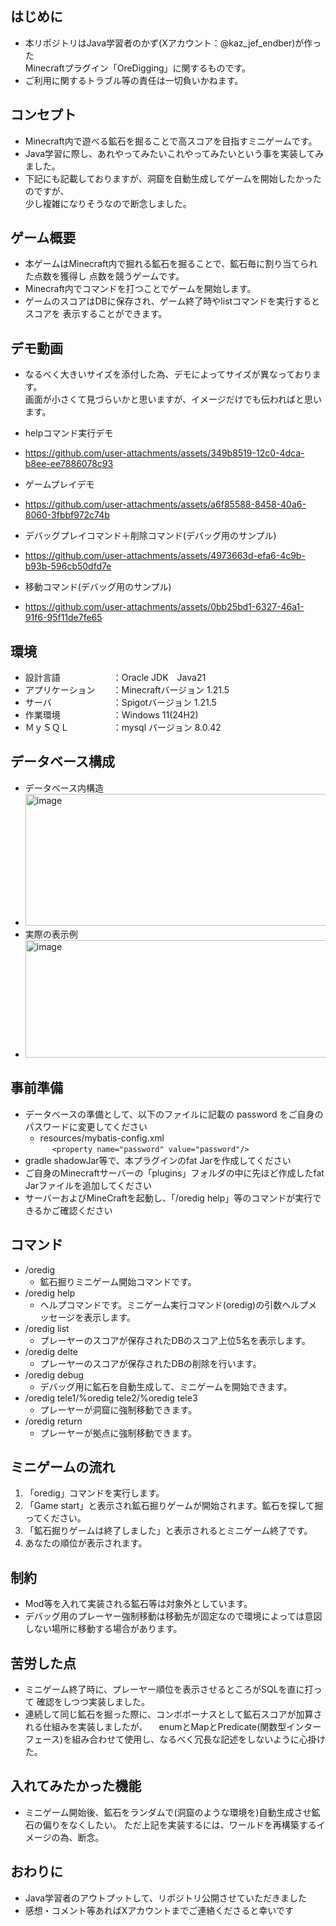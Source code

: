 ## はじめに
* 本リポジトリはJava学習者のかず(Xアカウント：@kaz_jef_endber)が作った  
Minecraftプラグイン「OreDigging」に関するものです。  
* ご利用に関するトラブル等の責任は一切負いかねます。

## コンセプト
* Minecraft内で遊べる鉱石を掘ることで高スコアを目指すミニゲームです。  
* Java学習に際し、あれやってみたいこれやってみたいという事を実装してみました。  
* 下記にも記載しておりますが、洞窟を自動生成してゲームを開始したかったのですが、  
少し複雑になりそうなので断念しました。
  
## ゲーム概要
* 本ゲームはMinecraft内で掘れる鉱石を掘ることで、鉱石毎に割り当てられた点数を獲得し
  点数を競うゲームです。
* Minecraft内でコマンドを打つことでゲームを開始します。
* ゲームのスコアはDBに保存され、ゲーム終了時やlistコマンドを実行するとスコアを
  表示することができます。
  
## デモ動画
* なるべく大きいサイズを添付した為、デモによってサイズが異なっております。  
画面が小さくて見づらいかと思いますが、イメージだけでも伝わればと思います。  
* helpコマンド実行デモ
* https://github.com/user-attachments/assets/349b8519-12c0-4dca-b8ee-ee7886078c93

* ゲームプレイデモ
* https://github.com/user-attachments/assets/a6f85588-8458-40a6-8060-3fbbf972c74b

* デバッグプレイコマンド＋削除コマンド(デバッグ用のサンプル)
* https://github.com/user-attachments/assets/4973663d-efa6-4c9b-b93b-596cb50dfd7e

* 移動コマンド(デバッグ用のサンプル)
* https://github.com/user-attachments/assets/0bb25bd1-6327-46a1-91f6-95f11de7fe65



## 環境
* 設計言語　　　　　　：Oracle JDK　Java21  
* アプリケーション　　：Minecraftバージョン	1.21.5
* サーバ　　　　　　　：Spigotバージョン	1.21.5
* 作業環境　　　　　　：Windows 11(24H2)
* ＭｙＳＱＬ　　　　　：mysql バージョン	8.0.42

## データベース構成
* データベース内構造
* <img width="895" height="211" alt="image" src="https://github.com/user-attachments/assets/358e436d-3f60-4a1f-8ffa-e04ce2ff78e9" />
* 実際の表示例
* <img width="645" height="188" alt="image" src="https://github.com/user-attachments/assets/6364a7e9-2cdb-444d-90e7-b8e0be8826b7" />

## 事前準備
* データベースの準備として、以下のファイルに記載の password をご自身のパスワードに変更してください
  + resources/mybatis-config.xml  
   ```　 <property name="password" value="password"/>　```
* gradle shadowJar等で、本プラグインのfat Jarを作成してください
* ご自身のMinecraftサーバーの「plugins」フォルダの中に先ほど作成したfat Jarファイルを追加してください
* サーバーおよびMineCraftを起動し、「/oredig help」等のコマンドが実行できるかご確認ください
  
## コマンド
* /oredig
  + 鉱石掘りミニゲーム開始コマンドです。 
* /oredig help  
  + ヘルプコマンドです。ミニゲーム実行コマンド(oredig)の引数ヘルプメッセージを表示します。    
* /oredig list
  + プレーヤーのスコアが保存されたDBのスコア上位5名を表示します。  
* /oredig delte
  + プレーヤーのスコアが保存されたDBの削除を行います。  
* /oredig debug  
  + デバッグ用に鉱石を自動生成して、ミニゲームを開始できます。
* /oredig tele1/%oredig tele2/%oredig tele3
  + プレーヤーが洞窟に強制移動できます。
* /oredig return  
  + プレーヤーが拠点に強制移動できます。

## ミニゲームの流れ
1. 「oredig」コマンドを実行します。
2. 「Game start」と表示され鉱石掘りゲームが開始されます。鉱石を探して掘ってください。
3. 「鉱石掘りゲームは終了しました」と表示されるとミニゲーム終了です。
4. あなたの順位が表示されます。

## 制約
* Mod等を入れて実装される鉱石等は対象外としています。  
* デバッグ用のプレーヤー強制移動は移動先が固定なので環境によっては意図しない場所に移動する場合があります。  

## 苦労した点
* ミニゲーム終了時に、プレーヤー順位を表示させるところがSQLを直に打って
  確認をしつつ実装しました。
* 連続して同じ鉱石を掘った際に、コンボボーナスとして鉱石スコアが加算される仕組みを実装しましたが、
　enumとMapとPredicate(関数型インターフェース)を組み合わせて使用し、なるべく冗長な記述をしないように心掛けた。

## 入れてみたかった機能
* ミニゲーム開始後、鉱石をランダムで(洞窟のような環境を)自動生成させ鉱石の偏りをなくしたい。
  ただ上記を実装するには、ワールドを再構築するイメージの為、断念。

## おわりに
* Java学習者のアウトプットして、リポジトリ公開させていただきました
* 感想・コメント等あればXアカウントまでご連絡くださると幸いです

